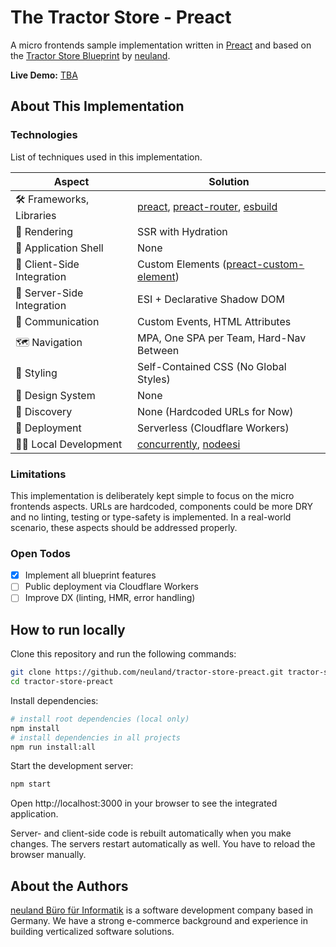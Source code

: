 # The Tractor Store - Preact

A micro frontends sample implementation written in [Preact](https://preactjs.com/) and based on the [Tractor Store Blueprint](https://github.com/neuland/tractor-store-blueprint) by [neuland](https://neuland-bfi.de/).

**Live Demo:** [TBA](#)

## About This Implementation

### Technologies

List of techniques used in this implementation.

| Aspect                     | Solution                                  |
| -------------------------- | ----------------------------------------- |
| 🛠️ Frameworks, Libraries   | [preact], [preact-router], [esbuild]      |
| 📝 Rendering               | SSR with Hydration                        |
| 🐚 Application Shell       | None                                      |
| 🧩 Client-Side Integration | Custom Elements ([preact-custom-element]) |
| 🧩 Server-Side Integration | ESI + Declarative Shadow DOM              |
| 📣 Communication           | Custom Events, HTML Attributes            |
| 🗺️ Navigation              | MPA, One SPA per Team, Hard-Nav Between   |
| 🎨 Styling                 | Self-Contained CSS (No Global Styles)     |
| 🍱 Design System           | None                                      |
| 🔮 Discovery               | None (Hardcoded URLs for Now)             |
| 🚚 Deployment              | Serverless (Cloudflare Workers)           |
| 👩‍💻 Local Development       | [concurrently], [nodeesi]                 |

[preact]: https://preactjs.com/
[preact-router]: https://github.com/preactjs/preact-router
[esbuild]: https://esbuild.github.io/
[preact-custom-element]: https://github.com/preactjs/preact-custom-element
[concurrently]: https://github.com/open-cli-tools/concurrently
[nodeesi]: https://github.com/Schibsted-Tech-Polska/nodesi

### Limitations

This implementation is deliberately kept simple to focus on the micro frontends aspects. URLs are hardcoded, components could be more DRY and no linting, testing or type-safety is implemented. In a real-world scenario, these aspects should be addressed properly.

### Open Todos

- [x] Implement all blueprint features
- [ ] Public deployment via Cloudflare Workers
- [ ] Improve DX (linting, HMR, error handling)

## How to run locally

Clone this repository and run the following commands:

```bash
git clone https://github.com/neuland/tractor-store-preact.git tractor-store-preact
cd tractor-store-preact
```

Install dependencies:

```bash
# install root dependencies (local only)
npm install
# install dependencies in all projects
npm run install:all
```

Start the development server:

```bash
npm start
```

Open http://localhost:3000 in your browser to see the integrated application.

Server- and client-side code is rebuilt automatically when you make changes. The servers restart automatically as well. You have to reload the browser manually.

## About the Authors

[neuland Büro für Informatik](https://neuland-bfi.de/) is a software development company based in Germany. We have a strong e-commerce background and experience in building verticalized software solutions.
